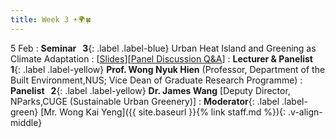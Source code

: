 ```yaml
---
title: Week 3 ☀️🌍🍀 
---
```


5 Feb
: **Seminar &nbsp; 3**{: .label .label-blue} Urban Heat Island and Greening as Climate Adaptation
  : [[Slides]()][[Panel Discussion Q&A]()]
: **Lecturer & Panelist &nbsp; 1**{: .label .label-yellow} **Prof. Wong Nyuk Hien** (Professor, Department of the Built Environment,NUS; Vice Dean of Graduate Research Programme)
: **Panelist &nbsp; 2**{: .label .label-yellow} **Dr. James Wang** [Deputy Director, NParks,CUGE (Sustainable Urban Greenery)]
: **Moderator**{: .label .label-green} [Mr. Wong Kai Yeng]({{ site.baseurl }}{% link staff.md %}){: .v-align-middle}
